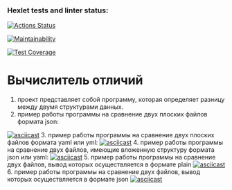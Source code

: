 ### Hexlet tests and linter status:
[![Actions Status](https://github.com/Anatoliy2610/python-project-50/actions/workflows/hexlet-check.yml/badge.svg)](https://github.com/Anatoliy2610/python-project-50/actions)

[![Maintainability](https://api.codeclimate.com/v1/badges/6798f68cade64214cb0f/maintainability)](https://codeclimate.com/github/Anatoliy2610/python-project-50/maintainability)

[![Test Coverage](https://api.codeclimate.com/v1/badges/6798f68cade64214cb0f/test_coverage)](https://codeclimate.com/github/Anatoliy2610/python-project-50/test_coverage)

# Вычислитель отличий
1. проект представляет собой программу, которая определяет разницу между двумя структурами данных.
2. пример работы программы на сравнение двух плоских файлов формата json:

[![asciicast](https://asciinema.org/a/zqiLHZf7FixdxYFAlnFpbB8k8)](https://asciinema.org/a/zqiLHZf7FixdxYFAlnFpbB8k8)
3. пример работы программы на сравнение двух плоских файлов формата yaml или yml:
[![asciicast](https://asciinema.org/a/rNvEIu6t2E1xYPdz4QA2huSeP)](https://asciinema.org/a/rNvEIu6t2E1xYPdz4QA2huSeP)
4. пример работы программы на сравнение двух файлов, имеющие вложенную структуру формата json или yaml:
[![asciicast](https://asciinema.org/a/Lt9vfxpQSbOeYBIhBoi6g4F0k)](https://asciinema.org/a/Lt9vfxpQSbOeYBIhBoi6g4F0k)
5. пример работы программы на сравнение двух файлов, вывод которых осуществляется в формате plain
[![asciicast](https://asciinema.org/a/k1SLxyBWDJagWY0fQdNInBLtC)](https://asciinema.org/a/k1SLxyBWDJagWY0fQdNInBLtC)
6. пример работы программы на сравнение двух файлов, вывод которых осуществляется в формате json
[![asciicast](https://asciinema.org/a/uaJhkxmnvGk1lSjXUZzpGSYET)](https://asciinema.org/a/uaJhkxmnvGk1lSjXUZzpGSYET)